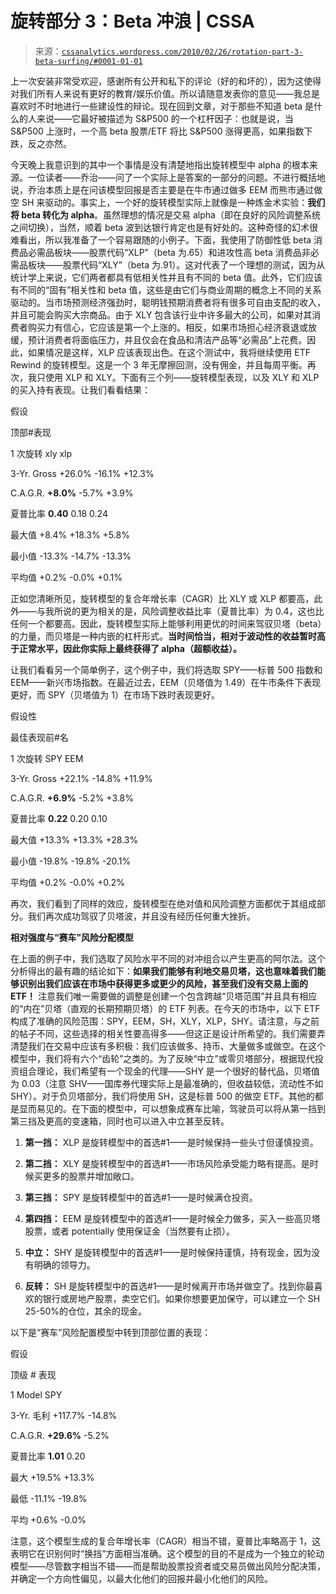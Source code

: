 <!--yml

类别：未分类

日期：2024-05-12 18:35:11

-->

# 旋转部分 3：Beta 冲浪 | CSSA

> 来源：[`cssanalytics.wordpress.com/2010/02/26/rotation-part-3-beta-surfing/#0001-01-01`](https://cssanalytics.wordpress.com/2010/02/26/rotation-part-3-beta-surfing/#0001-01-01)

上一次安装非常受欢迎，感谢所有公开和私下的评论（好的和坏的），因为这使得对我们所有人来说有更好的教育/娱乐价值。所以请随意发表你的意见——我总是喜欢时不时地进行一些建设性的辩论。现在回到文章，对于那些不知道 beta 是什么的人来说——它最好被描述为 S&P500 的一个杠杆因子：也就是说，当 S&P500 上涨时，一个高 beta 股票/ETF 将比 S&P500 涨得更高，如果指数下跌，反之亦然。

今天晚上我意识到的其中一个事情是没有清楚地指出旋转模型中 alpha 的根本来源。一位读者——乔治——问了一个实际上是答案的一部分的问题。不进行概括地说，乔治本质上是在问该模型回报是否主要是在牛市通过做多 EEM 而熊市通过做空 SH 来驱动的。事实上，一个好的旋转模型实际上就像是一种炼金术实验：**我们将 beta 转化为 alpha**。虽然理想的情况是交易 alpha（即在良好的风险调整系统之间切换），当然，顺着 beta 波到达银行肯定也是有好处的。这种奇怪的幻术很难看出，所以我准备了一个容易跟随的小例子。下面，我使用了防御性低 beta 消费品必需品板块——股票代码“XLP”（beta 为.65）和进攻性高 beta 消费品非必需品板块——股票代码“XLY”（beta 为.91）。这对代表了一个理想的测试，因为从统计学上来说，它们两者都具有低相关性并且有不同的 beta 值。此外，它们应该有不同的“固有”相关性和 beta 值，这些是由它们与商业周期的概念上不同的关系驱动的。当市场预测经济强劲时，聪明钱预期消费者将有很多可自由支配的收入，并且可能会购买大宗商品。由于 XLY 包含该行业中许多最大的公司，如果对其消费者购买力有信心，它应该是第一个上涨的。相反，如果市场担心经济衰退或放缓，预计消费者将面临压力，并且仅会在食品和清洁产品等“必需品”上花费。因此，如果情况是这样，XLP 应该表现出色。在这个测试中，我将继续使用 ETF Rewind 的旋转模型。这是一个 3 年无摩擦回测，没有佣金，并且每周平衡。再次，我只使用 XLP 和 XLY。下面有三个列——旋转模型表现，以及 XLY 和 XLP 的买入持有表现。让我们看看结果：

假设

顶部#表现

1 次旋转 xly xlp

3-Yr. Gross +26.0% -16.1% +12.3%

C.A.G.R. **+8.0%** -5.7% +3.9%

夏普比率 **0.40** 0.18 0.24

最大值 +8.4% +18.3% +5.8%

最小值 -13.3% -14.7% -13.3%

平均值 +0.2% -0.0% +0.1%

正如您清晰所见，旋转模型的复合年增长率（CAGR）比 XLY 或 XLP 都要高，此外——与我所说的更为相关的是，风险调整收益比率（夏普比率）为 0.4，这也比任何一个都要高。因此，旋转模型实际上能够利用更优的时间来驾驭贝塔（beta）的力量，而贝塔是一种内嵌的杠杆形式。**当时间恰当，相对于波动性的收益暂时高于正常水平，因此你实际上最终获得了 alpha（超额收益）。**

让我们看看另一个简单例子，这个例子中，我们将选取 SPY——标普 500 指数和 EEM——新兴市场指数。在最近过去，EEM（贝塔值为 1.49）在牛市条件下表现更好，而 SPY（贝塔值为 1）在市场下跌时表现更好。

假设性

最佳表现前#名

1 次旋转 SPY EEM

3-Yr. Gross +22.1% -14.8% +11.9%

C.A.G.R. **+6.9%** -5.2% +3.8%

夏普比率 **0.22** 0.20 0.10

最大值 +13.3% +13.3% +28.3%

最小值 -19.8% -19.8% -20.1%

平均值 +0.2% -0.0% +0.2%

再次，我们看到了同样的效应，旋转模型在绝对值和风险调整方面都优于其组成部分。我们再次成功驾驭了贝塔波，并且没有经历任何重大挫折。

**相对强度与“赛车”风险分配模型**

在上面的例子中，我们选取了风险水平不同的对冲组合以产生更高的阿尔法。这个分析得出的最有趣的结论如下：**如果我们能够有利地交易贝塔，这也意味着我们能够识别出我们应该在市场中获得更多或更少的风险，甚至我们没有交易上面的 ETF！** 注意我们唯一需要做的调整是创建一个包含跨越“贝塔范围”并且具有相应的“内在”贝塔（直观的长期预期贝塔）的 ETF 列表。在今天的市场中，以下 ETF 构成了准确的风险范围：SPY，EEM，SH，XLY，XLP，SHY。请注意，与之前的帖子不同，这些选择的相关性要高得多——但这正是设计所希望的。我们需要弄清楚我们在交易中应该有多积极：我们应该做多、持币、大量做多或做空。在这个模型中，我们将有六个“齿轮”之类的。为了反映“中立”或零贝塔部分，根据现代投资组合理论，我们希望有一个现金的代理——SHY 是一个很好的替代品，贝塔值为 0.03（注意 SHV——国库券代理实际上是最准确的，但收益较低，流动性不如 SHY）。对于负贝塔部分，我们将使用 SH，这是标普 500 的做空 ETF。其他的都是显而易见的。在下面的模型中，可以想象成赛车比喻，驾驶员可以将从第一挡到第三挡及更高的变速箱，同时也可以进入中立甚至反转。

1) **第一挡：** XLP 是旋转模型中的首选#1——是时候保持一些头寸但谨慎投资。

2) **第二挡：** XLY 是旋转模型中的首选#1——市场风险承受能力略有提高。是时候买更多的股票并增加敞口。

3) **第三挡：** SPY 是旋转模型中的首选#1——是时候满仓投资。

4) **第四挡：** EEM 是旋转模型中的首选#1——是时候全力做多，买入一些高贝塔股票，或者 potentially 使用保证金（当然要有止损）。

5) **中立：** SHY 是旋转模型中的首选#1——是时候保持谨慎，持有现金，因为没有明确的领导力。

6) **反转：** SH 是旋转模型中的首选#1——是时候离开市场并做空了。找到你最喜欢的银行或房地产股票，卖空它们。如果你想要更加保守，可以建立一个 SH 25-50%的仓位，其余的现金。

以下是“赛车”风险配置模型中转到顶部位置的表现：

假设

顶级 # 表现

1 Model SPY

3-Yr. 毛利 +117.7% -14.8%

C.A.G.R. **+29.6%** -5.2%

夏普比率 **1.01** 0.20

最大 +19.5% +13.3%

最低 -11.1% -19.8%

平均 +0.6% -0.0%

注意，这个模型生成的复合年增长率（CAGR）相当不错，夏普比率略高于 1，这表明它在识别何时“换挡”方面相当准确。这个模型的目的不是成为一个独立的轮动模型——尽管数字相当不错——而是帮助股票投资者或交易员做出风险分配决策，并确定一个方向性偏见，以最大化他们的回报并最小化他们的风险。
